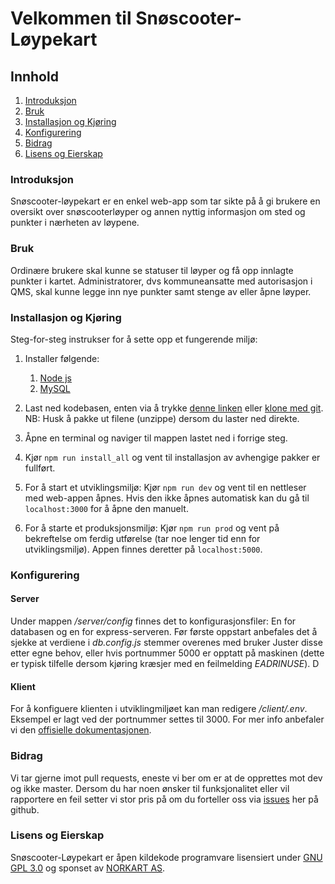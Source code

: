 # Velkommen til Snøscooter-Løypekart

## Innhold

1. [Introduksjon](#introduksjon)
2. [Bruk](#bruk)
3. [Installasjon og Kjøring](#installasjon-og-kjøring)
4. [Konfigurering](#konfigurering)
5. [Bidrag](#bidrag)
6. [Lisens og Eierskap](#lisens-og-eierskap)

### Introduksjon

Snøscooter-løypekart er en enkel web-app som tar sikte på å gi brukere en oversikt over snøscooterløyper og annen nyttig informasjon om sted og punkter i nærheten av løypene.

### Bruk

Ordinære brukere skal kunne se statuser til løyper og få opp innlagte punkter i kartet. Administratorer, dvs kommuneansatte med autorisasjon i QMS, skal kunne legge inn nye punkter samt stenge av eller åpne løyper.

### Installasjon og Kjøring

Steg-for-steg instrukser for å sette opp et fungerende miljø:

1. Installer følgende:
    1. [Node js](https://nodejs.org)
    2. [MySQL](https://www.mysql.com/downloads/)

2. Last ned kodebasen, enten via å trykke [denne linken](https://github.com/norkart-student-dev/Snoscooter-Loypekart/archive/master.zip) eller [klone med git](https://www.git-scm.com/docs/git-clone).  
NB: Husk å pakke ut filene (unzippe) dersom du laster ned direkte.

3. Åpne en terminal og naviger til mappen lastet ned i forrige steg.

4. Kjør ``npm run install_all`` og vent til installasjon av avhengige pakker er fullført.

5. For å start et utviklingsmiljø: Kjør ``npm run dev`` og vent til en nettleser med web-appen åpnes. Hvis den ikke åpnes automatisk kan du gå til ``localhost:3000`` for å åpne den manuelt.

6. For å starte et produksjonsmiljø: Kjør ``npm run prod`` og vent på bekreftelse om ferdig utførelse (tar noe lenger tid enn for utviklingsmiljø). Appen finnes deretter på ``localhost:5000``.

### Konfigurering

#### Server

Under mappen _/server/config_ finnes det to konfigurasjonsfiler: En for databasen og en for express-serveren. Før første oppstart anbefales det å sjekke at verdiene i _db.config.js_ stemmer overenes med bruker Juster disse etter egne behov, eller hvis portnummer 5000 er opptatt på maskinen (dette er typisk tilfelle dersom kjøring kræsjer med en feilmelding _EADRINUSE_). D

#### Klient

For å konfiguere klienten i utviklingmiljøet kan man redigere _/client/.env_. Eksempel er lagt ved der portnummer settes til 3000. For mer info anbefaler vi den [offisielle dokumentasjonen](https://create-react-app.dev/docs/adding-custom-environment-variables/#adding-development-environment-variables-in-env).

### Bidrag

Vi tar gjerne imot pull requests, eneste vi ber om er at de opprettes mot dev og ikke master. Dersom du har noen ønsker til funksjonalitet eller vil rapportere en feil setter vi stor pris på om du forteller oss via [issues](https://github.com/norkart-student-dev/Snoscooter-Loypekart/issues/new) her på github.

### Lisens og Eierskap

Snøscooter-Løypekart er åpen kildekode programvare lisensiert under [GNU GPL 3.0](https://www.gnu.org/licenses/gpl-3.0.en.html) og sponset av [NORKART AS](https://www.norkart.no/om-oss/).
